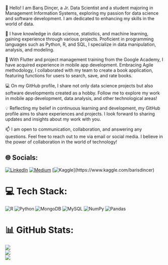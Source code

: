 👋 Hello! I am Barış Dinçer, a Jr. Data Scientist and a student majoring in Management Information Systems, exploring my passion for data science and software development. I am dedicated to enhancing my skills in the world of data.

🧠 I have knowledge in data science, statistics, and machine learning, gaining experience through various projects. Proficient in programming languages such as Python, R, and SQL, I specialize in data manipulation, analysis, and modeling.

🚀 With Flutter and project management training from the Google Academy, I have acquired experience in mobile app development. Embracing Agile methodology, I collaborated with my team to create a book application, featuring functions for users to search, save, and rate books.

💻 On my GitHub profile, I share not only data science projects but also software developments created as a hobby. Follow me to explore my work in mobile app development, data analysis, and other technological areas!

💡 Reflecting my belief in continuous learning and development, my GitHub profile aims to share experiences and projects. I look forward to sharing updates and insights about my work with you.

📫 I am open to communication, collaboration, and answering any questions. Feel free to reach out to me via email or social media. I believe in the power of collaboration in the world of technology!







## 🌐 Socials:
[![LinkedIn](https://img.shields.io/badge/LinkedIn-%230077B5.svg?logo=linkedin&logoColor=white)](https://linkedin.com/in/barisdincr) [![Medium](https://img.shields.io/badge/Medium-12100E?logo=medium&logoColor=white)](https://medium.com/@barisdincr) 
[![Kaggle]([https://upload.wikimedia.org/wikipedia/commons/7/7c/Kaggle_logo.png](https://img.shields.io/badge/Kaggle-20BEFF?style=for-the-badge&logo=Kaggle&logoColor=white))](https://www.kaggle.com/barisdincer)
# 💻 Tech Stack:
![R](https://img.shields.io/badge/r-%23276DC3.svg?style=for-the-badge&logo=r&logoColor=white) ![Python](https://img.shields.io/badge/python-3670A0?style=for-the-badge&logo=python&logoColor=ffdd54) ![MongoDB](https://img.shields.io/badge/MongoDB-%234ea94b.svg?style=for-the-badge&logo=mongodb&logoColor=white) ![MySQL](https://img.shields.io/badge/mysql-%2300000f.svg?style=for-the-badge&logo=mysql&logoColor=white) ![NumPy](https://img.shields.io/badge/numpy-%23013243.svg?style=for-the-badge&logo=numpy&logoColor=white) ![Pandas](https://img.shields.io/badge/pandas-%23150458.svg?style=for-the-badge&logo=pandas&logoColor=white)
# 📊 GitHub Stats:
![](https://github-readme-stats.vercel.app/api?username=barisdincer&theme=dark&hide_border=false&include_all_commits=false&count_private=false)<br/>
![](https://github-readme-streak-stats.herokuapp.com/?user=barisdincer&theme=dark&hide_border=false)<br/>
![](https://visitcount.itsvg.in/api?id=barisdincer&icon=2&color=11)
